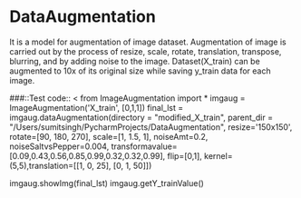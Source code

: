 # DataAugmentation
It is a model for augmentation of image dataset. Augmentation of image is carried out by the process of resize, scale, rotate, translation, transpose, blurring, and by adding noise to the image. Dataset(X_train) can be augmented to 10x of its original size while saving y_train data for each image.

###::Test code::
<
from ImageAugmentation import *
imgaug = ImageAugmentation('X_train', [0,1,1])
final_lst = imgaug.dataAugmentation(directory = "modified_X_train", parent_dir = "/Users/sumitsingh/PycharmProjects/DataAugmentation",
                          resize='150x150', rotate=[90, 180, 270], scale=[1, 1.5, 1], noiseAmt=0.2,
                          noiseSaltvsPepper=0.004, transformavalue=[0.09,0.43,0.56,0.85,0.99,0.32,0.32,0.99], flip=[0,1],
                          kernel=(5,5),translation=[[1, 0, 25], [0, 1, 50]])

imgaug.showImg(final_lst)
imgaug.getY_trainValue()
>
